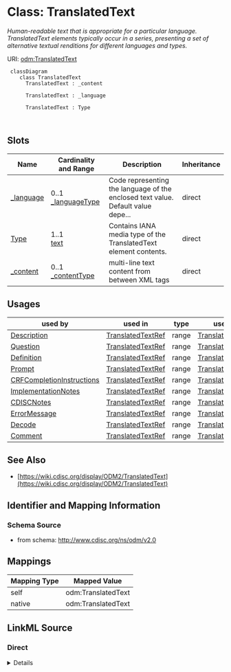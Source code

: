 # Class: TranslatedText


_Human-readable text that is appropriate for a particular language. TranslatedText elements typically occur in a series, presenting a set of alternative textual renditions for different languages and types._





URI: [odm:TranslatedText](http://www.cdisc.org/ns/odm/v2.0/TranslatedText)



```mermaid
 classDiagram
    class TranslatedText
      TranslatedText : _content
        
      TranslatedText : _language
        
      TranslatedText : Type
        
      
```




<!-- no inheritance hierarchy -->


## Slots

| Name | Cardinality and Range | Description | Inheritance |
| ---  | --- | --- | --- |
| [_language](_language.md) | 0..1 <br/> [_languageType](_languageType.md) | Code representing the language of the enclosed text value. Default value depe... | direct |
| [Type](Type.md) | 1..1 <br/> [text](text.md) | Contains IANA media type of the TranslatedText element contents. | direct |
| [_content](_content.md) | 0..1 <br/> [_contentType](_contentType.md) | multi-line text content from between XML tags | direct |





## Usages

| used by | used in | type | used |
| ---  | --- | --- | --- |
| [Description](Description.md) | [TranslatedTextRef](TranslatedTextRef.md) | range | [TranslatedText](TranslatedText.md) |
| [Question](Question.md) | [TranslatedTextRef](TranslatedTextRef.md) | range | [TranslatedText](TranslatedText.md) |
| [Definition](Definition.md) | [TranslatedTextRef](TranslatedTextRef.md) | range | [TranslatedText](TranslatedText.md) |
| [Prompt](Prompt.md) | [TranslatedTextRef](TranslatedTextRef.md) | range | [TranslatedText](TranslatedText.md) |
| [CRFCompletionInstructions](CRFCompletionInstructions.md) | [TranslatedTextRef](TranslatedTextRef.md) | range | [TranslatedText](TranslatedText.md) |
| [ImplementationNotes](ImplementationNotes.md) | [TranslatedTextRef](TranslatedTextRef.md) | range | [TranslatedText](TranslatedText.md) |
| [CDISCNotes](CDISCNotes.md) | [TranslatedTextRef](TranslatedTextRef.md) | range | [TranslatedText](TranslatedText.md) |
| [ErrorMessage](ErrorMessage.md) | [TranslatedTextRef](TranslatedTextRef.md) | range | [TranslatedText](TranslatedText.md) |
| [Decode](Decode.md) | [TranslatedTextRef](TranslatedTextRef.md) | range | [TranslatedText](TranslatedText.md) |
| [Comment](Comment.md) | [TranslatedTextRef](TranslatedTextRef.md) | range | [TranslatedText](TranslatedText.md) |






## See Also

* [https://wiki.cdisc.org/display/ODM2/TranslatedText](https://wiki.cdisc.org/display/ODM2/TranslatedText)

## Identifier and Mapping Information







### Schema Source


* from schema: http://www.cdisc.org/ns/odm/v2.0





## Mappings

| Mapping Type | Mapped Value |
| ---  | ---  |
| self | odm:TranslatedText |
| native | odm:TranslatedText |





## LinkML Source

<!-- TODO: investigate https://stackoverflow.com/questions/37606292/how-to-create-tabbed-code-blocks-in-mkdocs-or-sphinx -->

### Direct

<details>
```yaml
name: TranslatedText
description: Human-readable text that is appropriate for a particular language. TranslatedText
  elements typically occur in a series, presenting a set of alternative textual renditions
  for different languages and types.
from_schema: http://www.cdisc.org/ns/odm/v2.0
see_also:
- https://wiki.cdisc.org/display/ODM2/TranslatedText
slots:
- _language
- Type
- _content
slot_usage:
  _language:
    name: _language
    description: 'Code representing the language of the enclosed text value. Default
      value depends on locale. Note: The xml:lang attribute is part of the XML standard.
      See IETF Trust, Tags for Identifying Languages'
    comments:
    - 'Optional

      range:xs:language

      The schema requires xml:lang to be unique within a parent element for the same
      type. If only one TranslatedText element is provided, the xml:lang is optional.
      For submissions to the FDA, text content must be in English. To avoid ambiguity,
      a particular language tag must not occur more than once in a series of TranslatedText
      elements with the same type. Only one TranslatedText element without an xml:lang
      attribute may occur within the same parent and type. Examples: "en" for English
      "en-GB" for British English'
    domain_of:
    - TranslatedText
    range: _languageType
  Type:
    name: Type
    description: Contains IANA media type of the TranslatedText element contents.
    comments:
    - 'Required

      enum values:(text/plain | application/xhtml+xml)

      A TranslatedText element with plain text with specified type "text/plain" must
      always be present, despite the fact whether other TranslatedText elements with
      enhanced presentation of the same text are present or not. When type="application/xhtml+xml",
      contents of the TranslatedText element must contains a limited number of HTML
      tags. Layout containers : <div> <p> Headers : <h1> <h2> <h3> <h4> <h5> <h6>
      Lists : <ul> <ol> <li> Definitions: <dl> <dt> <dd> Lines : <hr> Block-level
      quotes/preformatted : <pre> <blockquote> Links : <a> Inline elements : <span>
      <code> <br> Text styling : <em> <strong> <b> <i> Tables : <table> <caption>
      <thead> <tfoot> <tbody> <colgroup> <col> <tr> <th> <td> Images : <img> <map>
      <area> Color : <span style="color:xxx">'
    domain_of:
    - TranslatedText
    - PDFPageRef
    - Standard
    - StudyEventDef
    - ItemGroupDef
    - Origin
    - Resource
    - MethodDef
    - StudyEndPoint
    - TransitionTimingConstraint
    - RelativeTimingConstraint
    - Branching
    - Organization
    - Query
    range: text
    required: true
  _content:
    name: _content
    domain_of:
    - TranslatedText
    - CheckValue
    - Code
    - WorkflowEnd
    - UserName
    - Prefix
    - Suffix
    - FullName
    - GivenName
    - FamilyName
    - StreetName
    - HouseNumber
    - City
    - StateProv
    - Country
    - PostalCode
    - OtherText
    - Meaning
    - LegalReason
    - DateTimeStamp
    - ReasonForChange
    - SourceID
    - FlagValue
    - FlagType
    - Value
    range: _contentType
    maximum_cardinality: 1
class_uri: odm:TranslatedText

```
</details>

### Induced

<details>
```yaml
name: TranslatedText
description: Human-readable text that is appropriate for a particular language. TranslatedText
  elements typically occur in a series, presenting a set of alternative textual renditions
  for different languages and types.
from_schema: http://www.cdisc.org/ns/odm/v2.0
see_also:
- https://wiki.cdisc.org/display/ODM2/TranslatedText
slot_usage:
  _language:
    name: _language
    description: 'Code representing the language of the enclosed text value. Default
      value depends on locale. Note: The xml:lang attribute is part of the XML standard.
      See IETF Trust, Tags for Identifying Languages'
    comments:
    - 'Optional

      range:xs:language

      The schema requires xml:lang to be unique within a parent element for the same
      type. If only one TranslatedText element is provided, the xml:lang is optional.
      For submissions to the FDA, text content must be in English. To avoid ambiguity,
      a particular language tag must not occur more than once in a series of TranslatedText
      elements with the same type. Only one TranslatedText element without an xml:lang
      attribute may occur within the same parent and type. Examples: "en" for English
      "en-GB" for British English'
    domain_of:
    - TranslatedText
    range: _languageType
  Type:
    name: Type
    description: Contains IANA media type of the TranslatedText element contents.
    comments:
    - 'Required

      enum values:(text/plain | application/xhtml+xml)

      A TranslatedText element with plain text with specified type "text/plain" must
      always be present, despite the fact whether other TranslatedText elements with
      enhanced presentation of the same text are present or not. When type="application/xhtml+xml",
      contents of the TranslatedText element must contains a limited number of HTML
      tags. Layout containers : <div> <p> Headers : <h1> <h2> <h3> <h4> <h5> <h6>
      Lists : <ul> <ol> <li> Definitions: <dl> <dt> <dd> Lines : <hr> Block-level
      quotes/preformatted : <pre> <blockquote> Links : <a> Inline elements : <span>
      <code> <br> Text styling : <em> <strong> <b> <i> Tables : <table> <caption>
      <thead> <tfoot> <tbody> <colgroup> <col> <tr> <th> <td> Images : <img> <map>
      <area> Color : <span style="color:xxx">'
    domain_of:
    - TranslatedText
    - PDFPageRef
    - Standard
    - StudyEventDef
    - ItemGroupDef
    - Origin
    - Resource
    - MethodDef
    - StudyEndPoint
    - TransitionTimingConstraint
    - RelativeTimingConstraint
    - Branching
    - Organization
    - Query
    range: text
    required: true
  _content:
    name: _content
    domain_of:
    - TranslatedText
    - CheckValue
    - Code
    - WorkflowEnd
    - UserName
    - Prefix
    - Suffix
    - FullName
    - GivenName
    - FamilyName
    - StreetName
    - HouseNumber
    - City
    - StateProv
    - Country
    - PostalCode
    - OtherText
    - Meaning
    - LegalReason
    - DateTimeStamp
    - ReasonForChange
    - SourceID
    - FlagValue
    - FlagType
    - Value
    range: _contentType
    maximum_cardinality: 1
attributes:
  _language:
    name: _language
    description: 'Code representing the language of the enclosed text value. Default
      value depends on locale. Note: The xml:lang attribute is part of the XML standard.
      See IETF Trust, Tags for Identifying Languages'
    comments:
    - 'Optional

      range:xs:language

      The schema requires xml:lang to be unique within a parent element for the same
      type. If only one TranslatedText element is provided, the xml:lang is optional.
      For submissions to the FDA, text content must be in English. To avoid ambiguity,
      a particular language tag must not occur more than once in a series of TranslatedText
      elements with the same type. Only one TranslatedText element without an xml:lang
      attribute may occur within the same parent and type. Examples: "en" for English
      "en-GB" for British English'
    from_schema: http://www.cdisc.org/ns/odm/v2.0
    rank: 1000
    alias: _language
    owner: TranslatedText
    domain_of:
    - TranslatedText
    range: _languageType
  Type:
    name: Type
    description: Contains IANA media type of the TranslatedText element contents.
    comments:
    - 'Required

      enum values:(text/plain | application/xhtml+xml)

      A TranslatedText element with plain text with specified type "text/plain" must
      always be present, despite the fact whether other TranslatedText elements with
      enhanced presentation of the same text are present or not. When type="application/xhtml+xml",
      contents of the TranslatedText element must contains a limited number of HTML
      tags. Layout containers : <div> <p> Headers : <h1> <h2> <h3> <h4> <h5> <h6>
      Lists : <ul> <ol> <li> Definitions: <dl> <dt> <dd> Lines : <hr> Block-level
      quotes/preformatted : <pre> <blockquote> Links : <a> Inline elements : <span>
      <code> <br> Text styling : <em> <strong> <b> <i> Tables : <table> <caption>
      <thead> <tfoot> <tbody> <colgroup> <col> <tr> <th> <td> Images : <img> <map>
      <area> Color : <span style="color:xxx">'
    from_schema: http://www.cdisc.org/ns/odm/v2.0
    rank: 1000
    alias: Type
    owner: TranslatedText
    domain_of:
    - TranslatedText
    - PDFPageRef
    - Standard
    - StudyEventDef
    - ItemGroupDef
    - Origin
    - Resource
    - MethodDef
    - StudyEndPoint
    - TransitionTimingConstraint
    - RelativeTimingConstraint
    - Branching
    - Organization
    - Query
    range: text
    required: true
  _content:
    name: _content
    description: multi-line text content from between XML tags
    from_schema: http://www.cdisc.org/ns/odm/v2.0
    rank: 1000
    alias: _content
    owner: TranslatedText
    domain_of:
    - TranslatedText
    - CheckValue
    - Code
    - WorkflowEnd
    - UserName
    - Prefix
    - Suffix
    - FullName
    - GivenName
    - FamilyName
    - StreetName
    - HouseNumber
    - City
    - StateProv
    - Country
    - PostalCode
    - OtherText
    - Meaning
    - LegalReason
    - DateTimeStamp
    - ReasonForChange
    - SourceID
    - FlagValue
    - FlagType
    - Value
    range: _contentType
    inlined: true
    maximum_cardinality: 1
class_uri: odm:TranslatedText

```
</details>